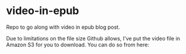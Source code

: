 # video-in-epub

Repo to go along with video in epub blog post. 

Due to limitations on the file size Github allows, I've put the video file in Amazon S3 for you to download. You can do so from here:


